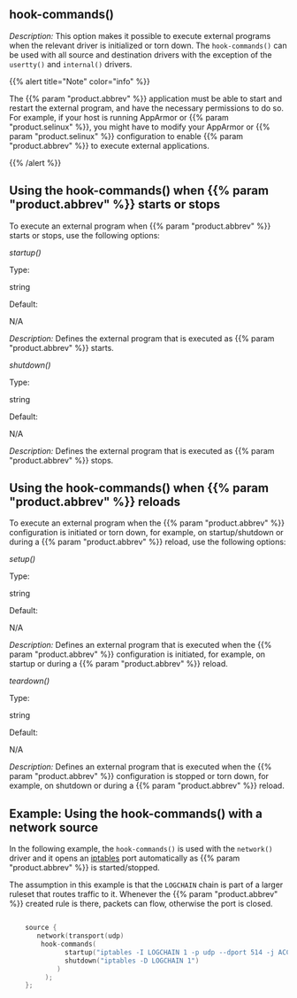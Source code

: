---
---
<!-- DISCLAIMER: This file is based on the syslog-ng Open Source Edition documentation https://github.com/balabit/syslog-ng-ose-guides/commit/2f4a52ee61d1ea9ad27cb4f3168b95408fddfdf2 and is used under the terms of The syslog-ng Open Source Edition Documentation License. The file has been modified by Axoflow. -->

## hook-commands()

*Description:* This option makes it possible to execute external programs when the relevant driver is initialized or torn down. The `hook-commands()` can be used with all source and destination drivers with the exception of the `usertty()` and `internal()` drivers.


{{% alert title="Note" color="info" %}}

The {{% param "product.abbrev" %}} application must be able to start and restart the external program, and have the necessary permissions to do so. For example, if your host is running AppArmor or {{% param "product.selinux" %}}, you might have to modify your AppArmor or {{% param "product.selinux" %}} configuration to enable {{% param "product.abbrev" %}} to execute external applications.

{{% /alert %}}


## Using the hook-commands() when {{% param "product.abbrev" %}} starts or stops

To execute an external program when {{% param "product.abbrev" %}} starts or stops, use the following options:

*startup()*


Type:

string

Default:

N/A

*Description:* Defines the external program that is executed as {{% param "product.abbrev" %}} starts.

*shutdown()*

Type:

string

Default:

N/A

*Description:* Defines the external program that is executed as {{% param "product.abbrev" %}} stops.


## Using the hook-commands() when {{% param "product.abbrev" %}} reloads

To execute an external program when the {{% param "product.abbrev" %}} configuration is initiated or torn down, for example, on startup/shutdown or during a {{% param "product.abbrev" %}} reload, use the following options:

*setup()*


Type:

string

Default:

N/A

*Description:* Defines an external program that is executed when the {{% param "product.abbrev" %}} configuration is initiated, for example, on startup or during a {{% param "product.abbrev" %}} reload.

*teardown()*

Type:

string

Default:

N/A

*Description:* Defines an external program that is executed when the {{% param "product.abbrev" %}} configuration is stopped or torn down, for example, on shutdown or during a {{% param "product.abbrev" %}} reload.


## Example: Using the hook-commands() with a network source

In the following example, the `hook-commands()` is used with the `network()` driver and it opens an [iptables](https://en.wikipedia.org/wiki/Iptables "https://en.wikipedia.org/wiki/Iptables") port automatically as {{% param "product.abbrev" %}} is started/stopped.

The assumption in this example is that the `LOGCHAIN` chain is part of a larger ruleset that routes traffic to it. Whenever the {{% param "product.abbrev" %}} created rule is there, packets can flow, otherwise the port is closed.

```c

    source {
       network(transport(udp)
        hook-commands(
              startup("iptables -I LOGCHAIN 1 -p udp --dport 514 -j ACCEPT")
              shutdown("iptables -D LOGCHAIN 1")
            )
         );
    };

```

